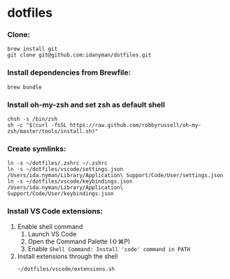 # dotfiles

### Clone:

```
brew install git
git clone git@github.com:idanyman/dotfiles.git
```

### Install dependencies from Brewfile:

```
brew bundle
```

### Install oh-my-zsh and set zsh as default shell
```
chsh -s /bin/zsh
sh -c "$(curl -fsSL https://raw.github.com/robbyrussell/oh-my-zsh/master/tools/install.sh)"
```

### Create symlinks:

```
ln -s ~/dotfiles/.zshrc ~/.zshrc
ln -s ~/dotfiles/vscode/settings.json /Users/ida.nyman/Library/Application\ Support/Code/User/settings.json
ln -s ~/dotfiles/vscode/keybindings.json /Users/ida.nyman/Library/Application\ Support/Code/User/keybindings.json
```

### Install VS Code extensions:

1. Enable shell command
    1. Launch VS Code
    2. Open the Command Palette (⇧⌘P)
    3. Enable `Shell Command: Install 'code' command in PATH`
2. Install extensions through the shell
    ```
    ~/dotfiles/vscode/extensions.sh
    ```